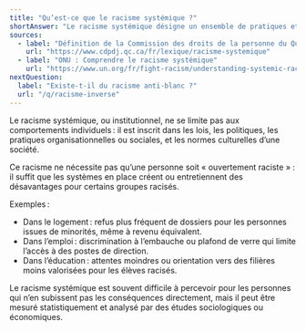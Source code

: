 ```yaml
---
title: "Qu’est-ce que le racisme systémique ?"
shortAnswer: "Le racisme systémique désigne un ensemble de pratiques et de structures qui produisent ou reproduisent des inégalités raciales, même sans intention individuelle de discriminer."
sources:
  - label: "Définition de la Commission des droits de la personne du Québec"
    url: "https://www.cdpdj.qc.ca/fr/lexique/racisme-systemique"
  - label: "ONU : Comprendre le racisme systémique"
    url: "https://www.un.org/fr/fight-racism/understanding-systemic-racism"
nextQuestion:
  label: "Existe-t-il du racisme anti-blanc ?"
  url: "/q/racisme-inverse"
---
```


Le racisme systémique, ou institutionnel, ne se limite pas aux comportements individuels : il est inscrit dans les lois, les politiques, les pratiques organisationnelles ou sociales, et les normes culturelles d’une société.

Ce racisme ne nécessite pas qu’une personne soit « ouvertement raciste » : il suffit que les systèmes en place créent ou entretiennent des désavantages pour certains groupes racisés.

Exemples :

- Dans le logement : refus plus fréquent de dossiers pour les personnes issues de minorités, même à revenu équivalent.
- Dans l’emploi : discrimination à l’embauche ou plafond de verre qui limite l’accès à des postes de direction.
- Dans l’éducation : attentes moindres ou orientation vers des filières moins valorisées pour les élèves racisés.

Le racisme systémique est souvent difficile à percevoir pour les personnes qui n’en subissent pas les conséquences directement, mais il peut être mesuré statistiquement et analysé par des études sociologiques ou économiques.
